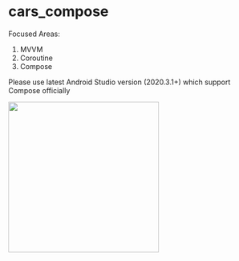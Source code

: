 # cars_compose
Focused Areas:
  1. MVVM
  2. Coroutine
  3. Compose

Please use latest Android Studio version (2020.3.1+) which support Compose officially

<img src="https://user-images.githubusercontent.com/7042782/128954639-181e6e35-fd5b-466f-897d-34fe26148f8c.png" width="300">
